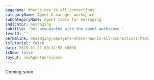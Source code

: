 ```yaml
---
pagename: What's new in all connections
categoryName: Agent & manager workspace
subCategoryName: Agent tools for messaging
indicator: messaging
subtitle: 'Get acquainted with the agent workspace '
level3: ''
permalink: messaging-managers-whats-new-in-all-connections.html
isTutorial: false
date: 2019-01-21 09:24:58 +0000
isNew: false
layout: newAgentWorkspace
---
```


Coming soon.
